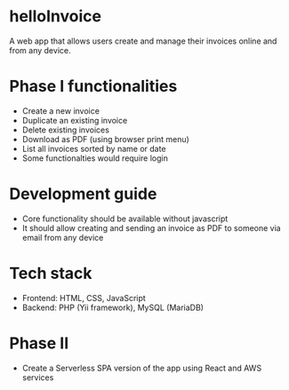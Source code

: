 # helloInvoice
A web app that allows users create and manage their invoices online and from any device.

# Phase I functionalities
- Create a new invoice 
- Duplicate an existing invoice
- Delete existing invoices
- Download as PDF (using browser print menu)
- List all invoices sorted by name or date
- Some functionalties would require login

# Development guide
- Core functionality should be available without javascript
- It should allow creating and sending an invoice as PDF to someone via email from any device

# Tech stack
- Frontend: HTML, CSS, JavaScript
- Backend: PHP (Yii framework), MySQL (MariaDB)

# Phase II
- Create a Serverless SPA version of the app using React and AWS services
